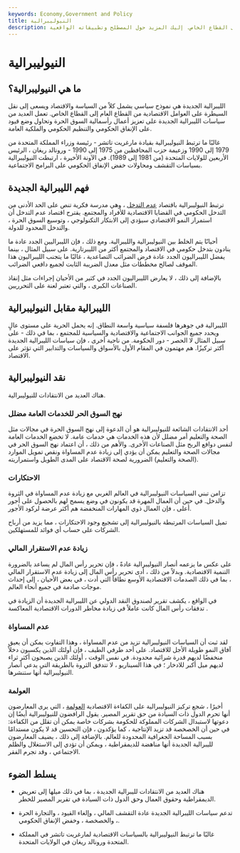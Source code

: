 ```yaml
---
keywords: Economy,Government and Policy
title: النيوليبرالية
description: الليبرالية الجديدة هي نموذج سياسي يهدف إلى نقل السيطرة الاقتصادية من القطاع العام إلى القطاع الخاص. إليك المزيد حول المصطلح وتطبيقاته الواقعية.
---
```


# النيوليبرالية
## ما هي النيوليبرالية؟

الليبرالية الجديدة هي نموذج سياسي يشمل كلاً من السياسة والاقتصاد ويسعى إلى نقل السيطرة على العوامل الاقتصادية من القطاع العام إلى القطاع الخاص. تعمل العديد من سياسات الليبرالية الجديدة على تعزيز أعمال رأسمالية السوق الحرة وتحاول وضع قيود على الإنفاق الحكومي والتنظيم الحكومي والملكية العامة.

غالبًا ما ترتبط النيوليبرالية بقيادة مارغريت تاتشر - رئيسة وزراء المملكة المتحدة من 1979 إلى 1990 وزعيمة حزب المحافظين من 1975 إلى 1990 - ورونالد ريغان ، الرئيس الأربعين للولايات المتحدة (من 1981 إلى 1989). في الآونة الأخيرة ، ارتبطت النيوليبرالية بسياسات التقشف ومحاولات خفض الإنفاق الحكومي على البرامج الاجتماعية.

## فهم الليبرالية الجديدة

ترتبط النيوليبرالية باقتصاد [عدم التدخل](/laissezfaire) ، وهي مدرسة فكرية تنص على الحد الأدنى من التدخل الحكومي في القضايا الاقتصادية للأفراد والمجتمع. يقترح اقتصاد عدم التدخل أن استمرار النمو الاقتصادي سيؤدي إلى الابتكار التكنولوجي ، وتوسيع السوق الحرة ، والتدخل المحدود للدولة.

أحيانًا يتم الخلط بين النيوليبرالية والليبرالية. ومع ذلك ، فإن الليبراليين الجدد عادة ما ينادون بتدخل حكومي في الاقتصاد والمجتمع أكثر من الليبرتارية. على سبيل المثال ، بينما يفضل الليبراليون الجدد عادة فرض الضرائب التصاعدية ، غالبًا ما يتجنب الليبراليون هذا الموقف لصالح مخططات مثل معدل الضريبة الثابت لجميع دافعي الضرائب.

بالإضافة إلى ذلك ، لا يعارض الليبراليون الجدد في كثير من الأحيان إجراءات مثل إنقاذ الصناعات الكبرى ، والتي تعتبر لعنة على التحرريين.

## الليبرالية مقابل النيوليبرالية

الليبرالية في جوهرها فلسفة سياسية واسعة النطاق. إنه يحمل الحرية على مستوى عالٍ ويحدد جميع الجوانب الاجتماعية والاقتصادية والسياسية للمجتمع ، بما في ذلك - على سبيل المثال لا الحصر - دور الحكومة. من ناحية أخرى ، فإن سياسات الليبرالية الجديدة أكثر تركيزًا. هم مهتمون في المقام الأول بالأسواق والسياسات والتدابير التي تؤثر على الاقتصاد.

## نقد النيوليبرالية

هناك العديد من الانتقادات للنيوليبرالية.

### نهج السوق الحر للخدمات العامة مضلل

أحد الانتقادات الشائعة للنيوليبرالية هو أن الدعوة إلى نهج السوق الحرة في مجالات مثل الصحة والتعليم أمر مضلل لأن هذه الخدمات هي خدمات عامة. لا تخضع الخدمات العامة لنفس دوافع الربح مثل الصناعات الأخرى. والأهم من ذلك ، أن اعتماد نهج السوق الحر في مجالات الصحة والتعليم يمكن أن يؤدي إلى زيادة عدم المساواة ونقص تمويل الموارد (الصحة والتعليم) الضرورية لصحة الاقتصاد على المدى الطويل واستمراريته.

### الاحتكارات

تزامن تبني السياسات النيوليبرالية في العالم الغربي مع زيادة عدم المساواة في الثروة والدخل. في حين أن العمال المهرة قد يكونون في وضع يسمح لهم بالحصول على أجور أعلى ، فإن العمال ذوي المهارات المنخفضة هم أكثر عرضة لركود الأجور.

تميل السياسات المرتبطة بالنيوليبرالية إلى تشجيع وجود الاحتكارات ، مما يزيد من أرباح الشركات على حساب أي فوائد للمستهلكين.

### زيادة عدم الاستقرار المالي

على عكس ما يزعمه أنصار النيوليبرالية عادةً ، فإن تحرير رأس المال لم يساعد بالضرورة التنمية الاقتصادية. وبدلاً من ذلك ، أدى تحرير رأس المال إلى زيادة عدم الاستقرار المالي ، بما في ذلك الصدمات الاقتصادية الأوسع نطاقاً التي أدت ، في بعض الأحيان ، إلى إحداث موجات صادمة في جميع أنحاء العالم.

في الواقع ، يكشف تقرير لصندوق النقد الدولي عن الليبرالية الجديدة أن الزيادة في تدفقات رأس المال كانت عاملاً في زيادة مخاطر الدورات الاقتصادية المعاكسة .

### عدم المساواة

لقد ثبت أن السياسات النيوليبرالية تزيد من عدم المساواة ، وهذا التفاوت يمكن أن يعيق آفاق النمو طويلة الأجل للاقتصاد. على أحد طرفي الطيف ، فإن أولئك الذين يكسبون دخلاً منخفضًا لديهم قدرة شرائية محدودة. في نفس الوقت ، أولئك الذين يصبحون أكثر ثراء لديهم ميل أكبر للادخار ؛ في هذا السيناريو ، لا تتدفق الثروة بالطريقة التي يدعي أنصار النيوليبرالية أنها ستنشرها.

### العولمة

أخيرًا ، شجع تركيز النيوليبرالية على الكفاءة الاقتصادية [العولمة](/globalization) ، التي يرى المعارضون أنها تحرم الدول ذات السيادة من حق تقرير المصير. يقول الرافضون للنيوليبرالية أيضًا إن دعوتها لاستبدال الشركات المملوكة للحكومة بشركات خاصة يمكن أن تقلل من الكفاءة: في حين أن الخصخصة قد تزيد الإنتاجية ، كما يؤكدون ، فإن التحسين قد لا يكون مستدامًا بسبب المساحة الجغرافية المحدودة للعالم. بالإضافة إلى ذلك ، يضيف المعارضون لليبرالية الجديدة أنها مناهضة للديمقراطية ، ويمكن أن تؤدي إلى الاستغلال والظلم الاجتماعي ، وقد تجرم الفقر.

## يسلط الضوء

- هناك العديد من الانتقادات لليبرالية الجديدة ، بما في ذلك ميلها إلى تعريض الديمقراطية وحقوق العمال وحق الدول ذات السيادة في تقرير المصير للخطر.

- تدعم سياسات الليبرالية الجديدة عادة التقشف المالي ، وإلغاء القيود ، والتجارة الحرة ، والخصخصة ، وخفض الإنفاق الحكومي.

- غالبًا ما ترتبط النيوليبرالية بالسياسات الاقتصادية لمارغريت تاتشر في المملكة المتحدة ورونالد ريغان في الولايات المتحدة.

